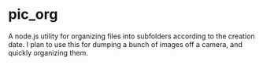 pic_org
=======

A node.js utility for organizing files into subfolders according to the creation date. I plan to use this for dumping a bunch of images off a camera, and quickly organizing them.